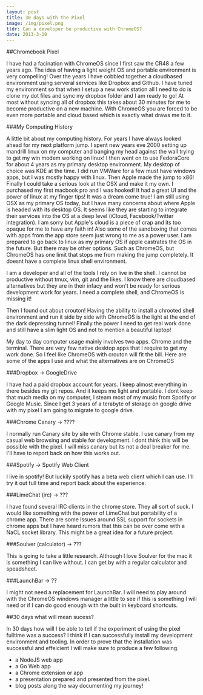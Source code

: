 ```yaml
---
layout: post
title: 30 days with the Pixel
image: /img/pixel.png
tldr: Can a developer be productive with ChromeOS?
date: 2013-3-10
---
```


##Chromebook Pixel

I have had a facination with ChromeOS since I first saw the CR48 a few years ago. The idea of having a light weight OS and portable environment is very compelling! Over the years I have cobbled together a cloudbased environment using serveral services like Dropbox and Github. I have tuned my environment so that when I setup a new work station all I need to do is clone my dot files and sync my dropbox folder and I am ready to go! At most without syncing all of dropbox this takes about 30 minutes for me to become productive on a new machine. With ChromeOS you are forced to be even more portable and cloud based which is exactly what draws me to it. 

###My Computing History

A little bit about my computing history. For years I have always looked ahead for my next platform jump. I spent new years eve 2000 setting up mandrill linux on my computer and banging my head against the wall trying to get my win modem working on linux! I then went on to use FedoraCore for about 4 years as my primary desktop environment. My desktop of choice was KDE at the time. I did run VMWare for a few must have windows apps, but I was mostly happy with linux. Then Apple made the jump to x86! Finally I could take a serious look at the OSX and make it my own. I purchased my first macbook pro and I was hooked! It had a great UI and the power of linux at my finger tips! It was a dream come true! I am still using OSX as my primary OS today, but I have many concerns about where Apple is headed with its desktop OS. It seems like they are starting to integrate their services into the OS at a deep level (iCloud, Facebook/Twitter integration). I am sorry but Apple's cloud is a piece of crap and its too opaque for me to have any faith in! Also some of the sandboxing that comes with apps from the app store seem just wrong to me as a power user. I am prepared to go back to linux as my primary OS if apple castrates the OS in the future. But there may be other options. Such as ChromeOS, but ChromeOS has one limit that stops me from making the jump completely. It doesnt have a complete linux shell environment. 

I am a developer and all of the tools I rely on live in the shell. I cannot be productive without tmux, vim, git and the likes. I know there are cloudbased alternatives but they are in their infacy and won't be ready for serious development work for years. I need a complete shell, and ChromeOS is missing it!

Then I found out about crouton! Having the ability to install a chrooted shell environment and run it side by side with ChromeOS is the light at the end of the dark depressing tunnel! Finally the power I need to get real work done and still have a slim light OS and not to mention a beautiful laptop!

My day to day computer usage mainly involves two apps. Chrome and the terminal. There are very few native desktop apps that I require to get my work done. So I feel like ChromeOS with crouton will fit the bill. Here are some of the apps I use and what the alternatives are on ChromeOS

###Dropbox -> GoogleDrive

I have had a paid dropbox account for years. I keep almost everything in there besides my git repos. And it keeps me light and portable. I dont keep that much media on my computer, I steam most of my music from Spotify or Google Music. Since I get 3 years of a terabyte of storage on google drive with my pixel I am going to migrate to google drive.

###Chrome Canary -> ????

I normally run Canary site by site with Chrome stable. I use canary from my casual web browsing and stable for development. I dont think this will be possible with the pixel. I will miss canary but its not a deal breaker for me. I'll have to report back on how this works out. 

###Spotify -> Spotify Web Client

I live in spotify! But luckily spotify has a beta web client which I can use. I'll try it out full time and report back about the experience. 

###LimeChat (irc) -> ???

I have found several IRC clients in the chrome store. They all sort of suck. I
would like something with the power of LimeChat but portability of a chrome
app. There are some issues around SSL support for sockets in chrome apps but I
have heard rumors that this can be over come with a NaCL socket library. This
might be a great idea for a future project. 

###Soulver (calculator) -> ???

This is going to take a little research. Although I love Soulver for the mac it
is something I can live without. I can get by with a regular calculator and
speadsheet.

###LaunchBar -> ??

I might not need a replacement for LaunchBar. I will need to play around with
the ChromeOS windows manager a little to see if this is something I will need
or if I can do good enough with the built in keyboard shortcuts. 

##30 days what will mean sucess?

In 30 days how will I be able to tell if the experiment of using the pixel
fulltime was a success? I think if I can successfully install my development
environment and tooling. In order to prove that the installation was successful
and effeicient I will make sure to produce a few following. 

* a NodeJS web app
* a Go Web app
* a Chrome extension or app
* a presentation prepared and presented from the pixel. 
* blog posts along the way documenting my journey!

